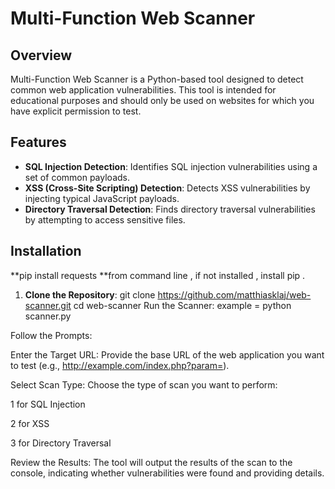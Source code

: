 # Multi-Function Web Scanner

## Overview

Multi-Function Web Scanner is a Python-based tool designed to detect common web application vulnerabilities. This tool is intended for educational purposes and should only be used on websites for which you have explicit permission to test.

## Features

- **SQL Injection Detection**: Identifies SQL injection vulnerabilities using a set of common payloads.
- **XSS (Cross-Site Scripting) Detection**: Detects XSS vulnerabilities by injecting typical JavaScript payloads.
- **Directory Traversal Detection**: Finds directory traversal vulnerabilities by attempting to access sensitive files.

## Installation
**pip install requests **from command line , if not installed , install pip .
1. **Clone the Repository**:
   git clone https://github.com/matthiasklaj/web-scanner.git
   cd web-scanner
Run the Scanner:
example = python scanner.py

Follow the Prompts:

Enter the Target URL: Provide the base URL of the web application you want to test (e.g., http://example.com/index.php?param=).

Select Scan Type: Choose the type of scan you want to perform:

1 for SQL Injection

2 for XSS

3 for Directory Traversal

Review the Results: The tool will output the results of the scan to the console, indicating whether vulnerabilities were found and providing details.

